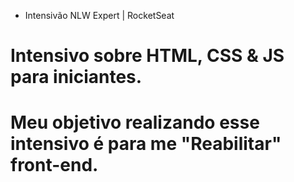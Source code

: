 + Intensivão NLW Expert | RocketSeat
# Intensivo sobre HTML, CSS & JS para iniciantes.
# Meu objetivo realizando esse intensivo é para me "Reabilitar" front-end.
